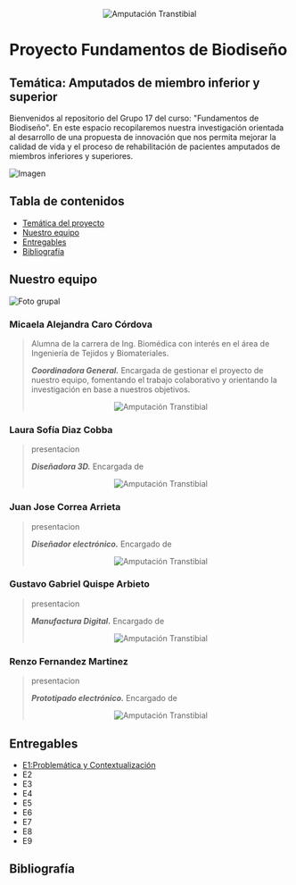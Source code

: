 <p align="center">
<img src="https://github.com/micaelaacc/Proyecto_FunBio/blob/401cbbcf2058a27c6ce29f1625b137dc86382f47/Im%C3%A1genes/PUCP-UPCH.png" alt="Amputación Transtibial" />
</p>

# Proyecto Fundamentos de Biodiseño
## Temática: Amputados de miembro inferior y superior
Bienvenidos al repositorio del Grupo 17 del curso: "Fundamentos de Biodiseño". En este espacio recopilaremos nuestra investigación orientada al desarrollo de una propuesta de innovación 
que nos permita mejorar la calidad de vida y el proceso de rehabilitación de pacientes amputados de miembros inferiores y superiores.

![Imagen](https://www.unc.edu.ar/sites/default/files/Presentaci%C3%B3n%20de%20los%20trabajos%20integradores%20de%20la%20c%C3%A1tedra%20de%20ingenier%C3%ADa%20en%20Rehabilitaci%C3%B3n.jpg)
## Tabla de contenidos
- [Temática del proyecto](https://github.com/micaelaacc/Proyecto_FunBio#tem%C3%A1tica-del-proyecto)
- [Nuestro equipo](https://github.com/micaelaacc/Proyecto_FunBio/blob/main/README.md#nuestro-equipo)
- [Entregables](https://github.com/micaelaacc/Proyecto_FunBio/blob/main/README.md#entregables)
- [Bibliografía](https://github.com/micaelaacc/Proyecto_FunBio/blob/main/README.md#bibliograf%C3%ADa)

## Nuestro equipo
![Foto grupal](https://github.com/micaelaacc/Proyecto_FunBio/blob/3e8c7941f17ffe40e17ddc3b843d4e84512b5d74/Im%C3%A1genes/FotoEquipo.jpg)

### Micaela Alejandra Caro Córdova
> Alumna de la carrera de Ing. Biomédica con interés en el área de Ingeniería de Tejidos y Biomateriales.
>
> ***Coordinadora General.***
> Encargada de gestionar el proyecto de nuestro equipo, fomentando el trabajo colaborativo y orientando la investigación en base a nuestros objetivos. 
> 
> <p align="center">
> <img src="https://github.com/micaelaacc/Proyecto_FunBio/blob/9d5a2ef1b3ba4b66c1fed07f237fbc0a7f87471f/Im%C3%A1genes/MicaelaCaro.jpg" alt="Amputación Transtibial" />
> </p>


### Laura Sofía Diaz Cobba
> presentacion
>
> ***Diseñadora 3D.***
> Encargada de
> 
> <p align="center">
> <img src="https://github.com/micaelaacc/Proyecto_FunBio/blob/98ab83206090fdcadfd333a53128c7f198ec8cdb/Im%C3%A1genes/LauraDiaz.jpg" alt="Amputación Transtibial" />
> </p>

### Juan Jose Correa Arrieta
> presentacion
>
> ***Diseñador electrónico.***
> Encargado de
> 
> <p align="center">
> <img src="https://github.com/micaelaacc/Proyecto_FunBio/blob/871ea12f26a0870eada641e0b3c39e0055ebaa88/Im%C3%A1genes/JuanCorrea.jpg" alt="Amputación Transtibial" />
> </p>

### Gustavo Gabriel Quispe Arbieto
> presentacion
>
> ***Manufactura Digital.***
> Encargado de
> 
> <p align="center">
> <img src="https://github.com/micaelaacc/Proyecto_FunBio/blob/9f67623575597c3b9c1f09f6ba04b7c3a89aae97/Im%C3%A1genes/GustavoQuispe.jpg" alt="Amputación Transtibial" />
> </p>

### Renzo Fernandez Martinez
> presentacion
>
> ***Prototipado electrónico.***
> Encargado de
> 
> <p align="center">
> <img src="https://github.com/micaelaacc/Proyecto_FunBio/blob/05be8e02e425794016597591efc764f0282b4991/Im%C3%A1genes/RenzoFernandez.jpg" alt="Amputación Transtibial" />
> </p>  


## Entregables
- [E1:Problemática y Contextualización](https://github.com/micaelaacc/Proyecto_FunBio/blob/1ec7285dfbeb0e7ee6c24bd266e0aa4602904272/Entregables/E1%3A%20Problem%C3%A1tica%20y%20contextualizaci%C3%B3n.md)
- E2
- E3
- E4
- E5
- E6
- E7
- E8
- E9
## Bibliografía

